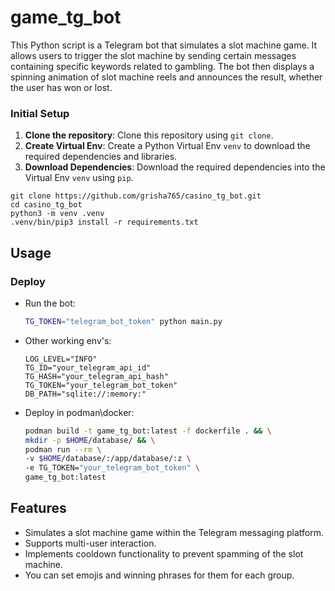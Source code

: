 # game_tg_bot
This Python script is a Telegram bot that simulates a slot machine game. It allows users to trigger the slot machine by sending certain messages containing specific keywords related to gambling. The bot then displays a spinning animation of slot machine reels and announces the result, whether the user has won or lost.

### Initial Setup

1. **Clone the repository**: Clone this repository using `git clone`.
2. **Create Virtual Env**: Create a Python Virtual Env `venv` to download the required dependencies and libraries.
3. **Download Dependencies**: Download the required dependencies into the Virtual Env `venv` using `pip`.

```shell
git clone https://github.com/grisha765/casino_tg_bot.git
cd casino_tg_bot
python3 -m venv .venv
.venv/bin/pip3 install -r requirements.txt
```

## Usage

### Deploy

- Run the bot:
    ```bash
    TG_TOKEN="telegram_bot_token" python main.py
    ```

- Other working env's:
    ```env
    LOG_LEVEL="INFO"
    TG_ID="your_telegram_api_id"
    TG_HASH="your_telegram_api_hash"
    TG_TOKEN="your_telegram_bot_token"
    DB_PATH="sqlite://:memory:"
    ```

- Deploy in podman\docker:
    ```bash
    podman build -t game_tg_bot:latest -f dockerfile . && \
    mkdir -p $HOME/database/ && \
    podman run --rm \
    -v $HOME/database/:/app/database/:z \
    -e TG_TOKEN="your_telegram_bot_token" \
    game_tg_bot:latest
    ```

## Features

- Simulates a slot machine game within the Telegram messaging platform.
- Supports multi-user interaction.
- Implements cooldown functionality to prevent spamming of the slot machine.
- You can set emojis and winning phrases for them for each group.
